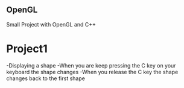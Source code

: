 ## OpenGL
Small Project with OpenGL and C++

# Project1
-Displaying a shape
-When you are keep pressing the C key on your keyboard the shape changes
-When you release the C key the shape changes back to the first shape
